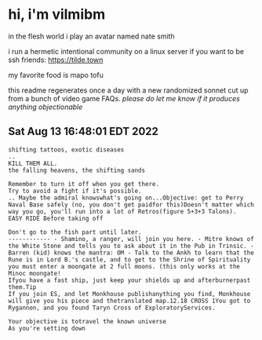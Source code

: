 # hi, i'm vilmibm

in the flesh world i play an avatar named nate smith

i run a hermetic intentional community on a linux server if you want to be ssh friends: https://tilde.town

my favorite food is mapo tofu

this readme regenerates once a day with a new randomized sonnet cut up from a bunch of video game FAQs.
_please do let me know if it produces anything objectionable_

## Sat Aug 13 16:48:01 EDT 2022

    shifting tattoos, exotic diseases
    ..
    KILL THEM ALL.
    the falling heavens, the shifting sands
    
    Remember to turn it off when you get there.
    Try to avoid a fight if it's possible.
    .. Maybe the admiral knowswhat's going on...Objective: get to Perry Naval Base safely (no, you don't get paidfor this)Doesn't matter which way you go, you'll run into a lot of Retros(figure 5+3+3 Talons).
    EASY RIDE Before taking off
    
    Don't go to the fish part until later.
    ------------ - Shamino, a ranger, will join you here. - Mitre knows of the White Stone and tells you to ask about it in the Pub in Trinsic. - Barren (kid) knows the mantra: OM - Talk to the Ankh to learn that the Rune is in Lord B.'s castle, and to get to the Shrine of Spirituality you must enter a moongate at 2 full moons. (this only works at the Minoc moongate!
    Ifyou have a fast ship, just keep your shields up and afterburnerpast them.Tip
    If you join ES, and let Monkhouse publishanything you find, Monkhouse will give you his piece and thetranslated map.12.18 CROSS 1You got to Rygannon, and you found Taryn Cross of ExploratoryServices.
    
    Your objective is totravel the known universe
    As you're setting down
